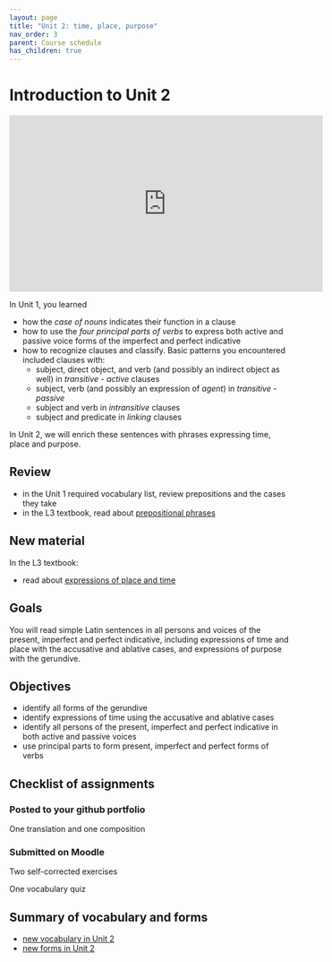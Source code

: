 ```yaml
---
layout: page
title: "Unit 2: time, place, purpose"
nav_order: 3
parent: Course schedule
has_children: true
---
```



# Introduction to Unit 2

<iframe width="560" height="315" src="https://www.youtube.com/embed/R0E6_0K0CKo" frameborder="0" allow="accelerometer; autoplay; clipboard-write; encrypted-media; gyroscope; picture-in-picture" allowfullscreen></iframe>

In Unit 1, you learned

- how the *case of nouns* indicates their function in a clause
- how to use the *four principal parts of verbs* to express both active and passive voice forms of the imperfect and perfect indicative
- how to recognize clauses and classify. Basic patterns you encountered included clauses with:
    - subject, direct object,  and verb (and possibly an indirect object as well) in *transitive - active* clauses
    - subject, verb (and possibly an expression of *agent*) in  *transitive - passive*
    - subject and verb in *intransitive* clauses
    - subject and predicate in *linking* clauses

In Unit 2, we will enrich these sentences with phrases expressing time, place and purpose.





## Review

- in the Unit 1 required vocabulary list, review prepositions and the cases they take
- in the L3 textbook, read about [prepositional phrases](https://lingualatina.github.io/textbook/presentation/03-place-and-time/#prepositional-phrases)


## New material

In the L3 textbook:

- read about [expressions of place and time](https://lingualatina.github.io/textbook/presentation/03-place-and-time/#expressions-of-place)


## Goals

You will read simple Latin sentences in all persons and voices of the present, imperfect and perfect indicative, including expressions of time and place with the accusative and ablative cases, and expressions of purpose with the gerundive.

## Objectives

- identify all forms of the gerundive
- identify expressions of time using the accusative and ablative cases
- identify all persons of the present, imperfect and perfect indicative in both active and passive voices
- use principal parts to form present, imperfect and perfect forms of verbs

## Checklist of assignments


### Posted to your github portfolio

One  translation and one composition

### Submitted on Moodle

Two self-corrected exercises

One vocabulary quiz


## Summary of vocabulary and forms



- [new vocabulary in Unit 2](./vocab/)
- [new forms in Unit 2](./forms/)
